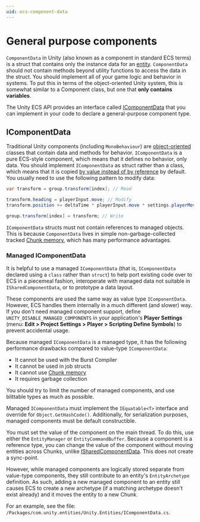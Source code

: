 ```yaml
---
uid: ecs-component-data
---
```


# General purpose components

`ComponentData` in Unity (also known as a component in standard ECS terms) is a struct that contains only the instance data for an [entity](ecs_entities.md). `ComponentData` should not contain methods beyond utility functions to access the data in the struct. You should implement all of your game logic and behavior in systems. To put this in terms of the object-oriented Unity system, this is somewhat similar to a Component class, but one that **only contains variables**.

The Unity ECS API provides an interface called [IComponentData](xref:Unity.Entities.IComponentData) that you can implement in your code to declare a general-purpose component type.

## IComponentData

Traditional Unity components (including `MonoBehaviour`) are [object-oriented](https://en.wikipedia.org/wiki/Object-oriented_programming) classes that contain data and methods for behavior. `IComponentData` is a pure ECS-style component, which means that it defines no behavior, only data. You should implement `IComponentData` as struct rather than a class, which means that it is copied [by value instead of by reference](https://stackoverflow.com/questions/373419/whats-the-difference-between-passing-by-reference-vs-passing-by-value?answertab=votes#tab-top) by default. You usually need to use the following pattern to modify data:

```c#
var transform = group.transform[index]; // Read

transform.heading = playerInput.move; // Modify
transform.position += deltaTime * playerInput.move * settings.playerMoveSpeed;

group.transform[index] = transform; // Write
```

`IComponentData` structs must not contain references to managed objects. This is because `ComponentData` lives in simple non-garbage-collected tracked [Chunk memory](chunk_iteration.md), which has many performance advantages.

### Managed IComponentData

It is helpful to use a managed `IComponentData` (that is, `IComponentData` declared using a `class` rather than `struct`) to help port existing code over to ECS in a piecemeal fashion, interoperate with managed data not suitable in `ISharedComponentData`, or to prototype a data layout. 

These components are used the same way as value type `IComponentData`. However, ECS handles them internally in a much different (and slower) way. If you don't need managed component support, define `UNITY_DISABLE_MANAGED_COMPONENTS` in your application's __Player Settings__ (menu: __Edit &gt; Project Settings &gt; Player &gt; Scripting Define Symbols__) to prevent accidental usage.

Because managed `IComponentData` is a managed type, it has the following performance drawbacks compared to value-type `IComponentData`:
* It cannot be used with the Burst Compiler
* It cannot be used in job structs 
* It cannot use [Chunk memory](chunk_iteration.md) 
* It requires garbage collection

You should try to limit the number of managed components, and use blittable types as much as possible. 

Managed `IComponentData` must implement the `IEquatable<T>` interface and override for `Object.GetHashCode()`. Additionally, for serialization purposes, managed components must be default constructible.

You must set the value of the component on the main thread. To do this, use either the  `EntityManager` or `EntityCommandBuffer`. Because a component is a reference type, you can change the value of the component without moving entities across Chunks, unlike [ISharedComponentData](xref:Unity.Entities.ISharedComponentData). This does not create a sync-point. 

However, while managed components are logically stored separate from value-type components, they still contribute to an entity's `EntityArchetype` definition. As such, adding a new managed component to an entity  still causes ECS to create a new archetype (if a matching archetype doesn't exist already) and it moves the entity to a new Chunk.

For an example, see the file: `/Packages/com.unity.entities/Unity.Entities/IComponentData.cs`.
